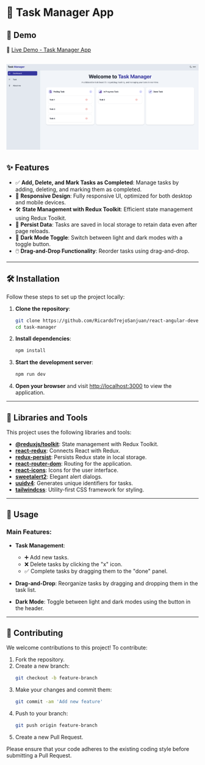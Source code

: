 # 📝 Task Manager App

## 🚀 Demo

🔗 [Live Demo - Task Manager App](https://tmapp-rt.netlify.app/dashboard)  

![Shopping Cart Screenshot](./public/Screenshot.png)
---

## ✨ Features

- ✅ **Add, Delete, and Mark Tasks as Completed**: Manage tasks by adding, deleting, and marking them as completed.
- 📱 **Responsive Design**: Fully responsive UI, optimized for both desktop and mobile devices.
- 🛠️ **State Management with Redux Toolkit**: Efficient state management using Redux Toolkit.
- 💾 **Persist Data**: Tasks are saved in local storage to retain data even after page reloads.
- 🌙 **Dark Mode Toggle**: Switch between light and dark modes with a toggle button.
- 🖱️ **Drag-and-Drop Functionality**: Reorder tasks using drag-and-drop.

---

## 🛠️ Installation

Follow these steps to set up the project locally:

1. **Clone the repository**:

   ```bash
   git clone https://github.com/RicardoTrejoSanjuan/react-angular-development-task.git
   cd task-manager
   ```

2. **Install dependencies**:

   ```bash
   npm install
   ```

3. **Start the development server**:

   ```bash
   npm run dev
   ```

4. **Open your browser** and visit [http://localhost:3000](http://localhost:3000) to view the application.

---

## 🧰 Libraries and Tools

This project uses the following libraries and tools:

- **[@reduxjs/toolkit](https://redux-toolkit.js.org/)**: State management with Redux Toolkit.
- **[react-redux](https://react-redux.js.org/)**: Connects React with Redux.
- **[redux-persist](https://github.com/rt2zz/redux-persist)**: Persists Redux state in local storage.
- **[react-router-dom](https://reactrouter.com/)**: Routing for the application.
- **[react-icons](https://react-icons.github.io/react-icons/)**: Icons for the user interface.
- **[sweetalert2](https://sweetalert2.github.io/)**: Elegant alert dialogs.
- **[uuidv4](https://www.npmjs.com/package/uuidv4)**: Generates unique identifiers for tasks.
- **[tailwindcss](https://tailwindcss.com/)**: Utility-first CSS framework for styling.

---

## 📖 Usage

### Main Features:
- **Task Management**:
  - ➕ Add new tasks.
  - ❌ Delete tasks by clicking the "x" icon.
  - ✅ Complete tasks by dragging them to the "done" panel.
  
- **Drag-and-Drop**: Reorganize tasks by dragging and dropping them in the task list.
- **Dark Mode**: Toggle between light and dark modes using the button in the header.

---

## 🤝 Contributing

We welcome contributions to this project! To contribute:

1. Fork the repository.
2. Create a new branch:
   ```bash
   git checkout -b feature-branch
   ```
3. Make your changes and commit them:
   ```bash
   git commit -am 'Add new feature'
   ```
4. Push to your branch:
   ```bash
   git push origin feature-branch
   ```
5. Create a new Pull Request.

Please ensure that your code adheres to the existing coding style before submitting a Pull Request.
